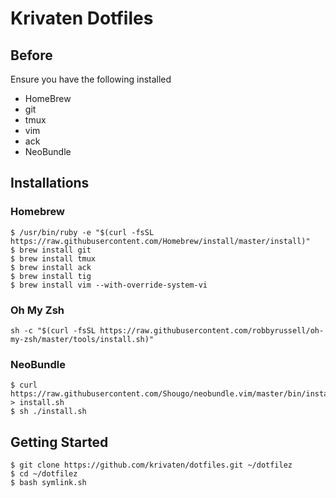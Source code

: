 # Krivaten Dotfiles

## Before
Ensure you have the following installed

- HomeBrew
- git
- tmux
- vim
- ack
- NeoBundle

## Installations
### Homebrew
```
$ /usr/bin/ruby -e "$(curl -fsSL https://raw.githubusercontent.com/Homebrew/install/master/install)"
$ brew install git
$ brew install tmux
$ brew install ack
$ brew install tig
$ brew install vim --with-override-system-vi
```

### Oh My Zsh
```
sh -c "$(curl -fsSL https://raw.githubusercontent.com/robbyrussell/oh-my-zsh/master/tools/install.sh)"
```

### NeoBundle
```
$ curl https://raw.githubusercontent.com/Shougo/neobundle.vim/master/bin/install.sh > install.sh
$ sh ./install.sh
```

## Getting Started
```
$ git clone https://github.com/krivaten/dotfiles.git ~/dotfilez
$ cd ~/dotfilez
$ bash symlink.sh
```
